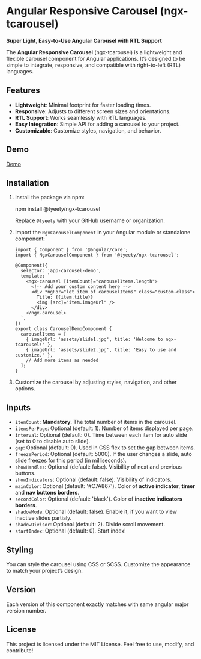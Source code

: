 Angular Responsive Carousel (ngx-tcarousel)
=========================================

**Super Light, Easy-to-Use Angular Carousel with RTL Support**

The **Angular Responsive Carousel** (ngx-tcarousel) is a lightweight and flexible carousel component for Angular applications. It’s designed to be simple to integrate, responsive, and compatible with right-to-left (RTL) languages.

Features
--------

*   **Lightweight**: Minimal footprint for faster loading times.
*   **Responsive**: Adjusts to different screen sizes and orientations.
*   **RTL Support**: Works seamlessly with RTL languages.
*   **Easy Integration**: Simple API for adding a carousel to your project.
*   **Customizable**: Customize styles, navigation, and behavior.

Demo
----
[Demo](https://tyeety.github.io/ngx-components/)

Installation
------------

1.  Install the package via npm:
    
    npm install @tyeety/ngx-tcarousel
    
    Replace `@tyeety` with your GitHub username or organization.
    
2.  Import the `NgxCarouselComponent` in your Angular module or standalone component:
    
        import { Component } from '@angular/core';
        import { NgxCarouselComponent } from '@tyeety/ngx-tcarousel';
        
        @Component({
          selector: 'app-carousel-demo',
          template: `
            <ngx-carousel [itemCount]="carouselItems.length">
              <!-- Add your custom content here -->
              <div *ngFor="let item of carouselItems" class="custom-class">
                Title: {{item.title}}
                <img [src]="item.imageUrl" />
              </div>
            </ngx-carousel>
          `,
        })
        export class CarouselDemoComponent {
          carouselItems = [
            { imageUrl: 'assets/slide1.jpg', title: 'Welcome to ngx-tcarousel!' },
            { imageUrl: 'assets/slide2.jpg', title: 'Easy to use and customize.' },
            // Add more items as needed
          ];
        }
    
3.  Customize the carousel by adjusting styles, navigation, and other options.
    

Inputs
------

*   `itemCount`: **Mandatory**. The total number of items in the carousel.
*   `itemsPerPage`: Optional (default: 1). Number of items displayed per page.
*   `interval`: Optional (default: 0). Time between each item for auto slide (set to 0 to disable auto slide).
*   `gap`: Optional (default: 0). Used in CSS flex to set the gap between items.
*   `freezePeriod`: Optional (default: 5000). If the user changes a slide, auto slide freezes for this period (in milliseconds).
*   `showHandles`: Optional (default: false). Visibility of next and previous buttons.
*   `showIndicators`: Optional (default: false). Visibility of indicators.
*   `mainColor`: Optional (default: '#C7A867'). Color of **active indicator**, **timer** and **nav buttons borders**.
*   `secondColor`: Optional (default: 'black'). Color of **inactive indicators borders**.
*   `shadowMode`: Optional (default: false). Enable it, if you want to view inactive slides partialy.
*   `shadowDivisor`: Optional (default: 2). Divide scroll movement.
*   `startIndex`: Optional (default: 0). Start index!

Styling
-------

You can style the carousel using CSS or SCSS. Customize the appearance to match your project’s design.

Version
-------

Each version of this component exactly matches with same angular major version number.

License
-------

This project is licensed under the MIT License. Feel free to use, modify, and contribute!
